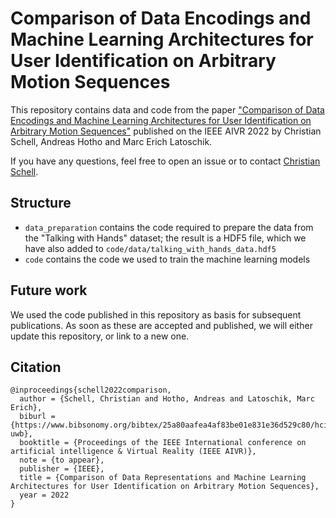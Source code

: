 # Comparison of Data Encodings and Machine Learning Architectures for User Identification on Arbitrary Motion Sequences

This repository contains data and code from the paper ["Comparison of Data Encodings and Machine Learning Architectures for User Identification on Arbitrary Motion Sequences"](https://www.bibsonomy.org/bibtex/25a80aafea4af83be01e831e36d529c80/hci-uwb) published on the IEEE AIVR 2022 by Christian Schell, Andreas Hotho and Marc Erich Latoschik.

If you have any questions, feel free to open an issue or to contact [Christian Schell](christian.schell@uni-wuerzburg.de).

## Structure

- `data_preparation` contains the code required to prepare the data from the "Talking with Hands" dataset; the result is a HDF5 file, which we have also added to  `code/data/talking_with_hands_data.hdf5`
- `code` contains the code we used to train the machine learning models

## Future work

We used the code published in this repository as basis for subsequent publications. As soon as these are accepted and published, we will either update this repository, or link to a new one.


## Citation

```
@inproceedings{schell2022comparison,
  author = {Schell, Christian and Hotho, Andreas and Latoschik, Marc Erich},
  biburl = {https://www.bibsonomy.org/bibtex/25a80aafea4af83be01e831e36d529c80/hci-uwb},
  booktitle = {Proceedings of the IEEE International conference on artificial intelligence & Virtual Reality (IEEE AIVR)},
  note = {to appear},
  publisher = {IEEE},
  title = {Comparison of Data Representations and Machine Learning Architectures for User Identification on Arbitrary Motion Sequences},
  year = 2022
}

```